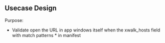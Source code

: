 ## Usecase Design

Purpose:

* Validate open the URL in app windows itself when the xwalk_hosts field with match patterns * in manifest


